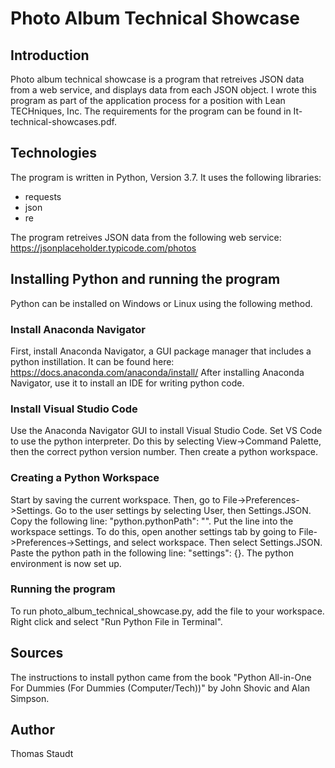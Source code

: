 # Photo Album Technical Showcase

## Introduction

Photo album technical showcase is a program that retreives JSON data
from a web service, and displays data from each JSON object. 
I wrote this program as part of the application process for a 
position with Lean TECHniques, Inc. The requirements for the program
can be found in It-technical-showcases.pdf. 

## Technologies

The program is written in Python, Version 3.7. It uses the following libraries:
* requests
* json 
* re

The program retreives JSON data from the following 
web service: https://jsonplaceholder.typicode.com/photos

## Installing Python and running the program

Python can be installed on Windows or Linux using the following method.

### Install Anaconda Navigator

First, install Anaconda Navigator, a GUI package manager that includes 
a python instillation. It can be found here: 
https://docs.anaconda.com/anaconda/install/
After installing Anaconda Navigator, use it to 
install an IDE for writing python code. 

### Install Visual Studio Code

Use the Anaconda Navigator GUI to install Visual Studio Code. 
Set VS Code to use the python interpreter. Do this by selecting 
View->Command Palette, then the correct python version number. 
Then create a python workspace. 

### Creating a Python Workspace

Start by saving the current workspace. Then, go to File->Preferences->Settings.
Go to the user settings by selecting User, then Settings.JSON.
Copy the following line: "python.pythonPath": "<Your python path>".
Put the line into the workspace settings. To do this, open another settings tab 
by going to File->Preferences->Settings, and select workspace. 
Then select Settings.JSON. Paste the python path in the
following line: "settings": {<Paste python path line here>}.
The python environment is now set up. 

### Running the program

To run photo_album_technical_showcase.py, add the file to your workspace. 
Right click and select "Run Python File in Terminal".

## Sources

The instructions to install python came from the book
"Python All-in-One For Dummies (For Dummies (Computer/Tech))" 
by John Shovic and Alan Simpson. 

## Author

Thomas Staudt 